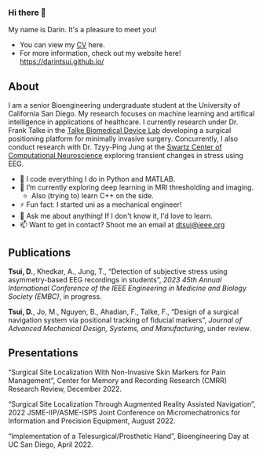 ### Hi there 👋

My name is Darin. It's a pleasure to meet you! 

* You can view my [CV](https://darintsui.github.io/assets/pdfs/DarinTsui_CV.pdf) here.
* For more information, check out my website here! https://darintsui.github.io/ 

## About
I am a senior Bioengineering undergraduate student at the University of California San Diego. My research focuses on machine learning and artifical intelligence in applications of healthcare. I currently research under Dr. Frank Talke in the [Talke Biomedical Device Lab](https://www.talkelab.ucsd.edu/) developing a surgical positioning platform for minimally invasive surgery. Concurrently, I also conduct research with Dr. Tzyy-Ping Jung at the [Swartz Center of Computational Neuroscience](https://sccn.ucsd.edu/) exploring transient changes in stress using EEG. 

* 💓 I code everything I do in Python and MATLAB.
* 🌱 I’m currently exploring deep learning in MRI thresholding and imaging. 
    * Also (trying to) learn C++ on the side.
* ⚡ Fun fact: I started uni as a mechanical engineer! 
* 💬 Ask me about anything! If I don't know it, I'd love to learn.
* 📫 Want to get in contact? Shoot me an email at <dtsui@ieee.org>

## Publications
**Tsui, D.**, Khedkar, A., Jung, T., “Detection of subjective stress using asymmetry-based EEG recordings in students”,
*2023 45th Annual International Conference of the IEEE Engineering in Medicine and Biology Society (EMBC)*, in
progress.

**Tsui, D.**, Jo, M., Nguyen, B., Ahadian, F., Talke, F., “Design of a surgical navigation system via positional tracking
of fiducial markers”, *Journal of Advanced Mechanical Design, Systems, and Manufacturing*, under review.

## Presentations
“Surgical Site Localization With Non-Invasive Skin Markers for Pain Management”, Center for Memory and Recording
Research (CMRR) Research Review, December 2022.

“Surgical Site Localization Through Augmented Reality Assisted Navigation”, 2022 JSME-IIP/ASME-ISPS Joint
Conference on Micromechatronics for Information and Precision Equipment, August 2022.

“Implementation of a Telesurgical/Prosthetic Hand”, Bioengineering Day at UC San Diego, April 2022.


<!--
**darintsui/darintsui** is a ✨ _special_ ✨ repository because its `README.md` (this file) appears on your GitHub profile.

Here are some ideas to get you started:

- 🔭 I’m currently working on ...
- 🌱 I’m currently learning ...
- 👯 I’m looking to collaborate on ...
- 🤔 I’m looking for help with ...
- 💬 Ask me about ...
- 📫 How to reach me: ...
- 😄 Pronouns: ...
- ⚡ Fun fact: ...
-->
